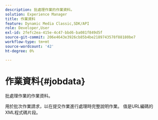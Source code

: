 ```yaml
---
description: 批處理作業的作業資料。
solution: Experience Manager
title: 作業資料
feature: Dynamic Media Classic,SDK/API
role: Developer,User
exl-id: 2fefc2ea-415e-4c47-bbd6-ba081f849d5f
source-git-commit: 206e4643e3926cb85b4be2189743578f88180be7
workflow-type: tm+mt
source-wordcount: '42'
ht-degree: 0%

---
```


# 作業資料{#jobdata}

批處理作業的作業資料。

用於批次作業請求，以在提交作業進行處理時完整說明作業。 值是URL編碼的XML程式碼片段。
